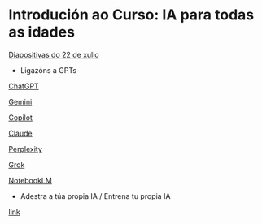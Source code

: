 # Introdución ao Curso: IA para todas as idades

[comment]: <> (this is a comment)

[Diapositivas do 22 de xullo](slides22.pdf)

- Ligazóns a GPTs

[ChatGPT](https://chatgpt.com)

[Gemini](https://gemini.google.com/)

[Copilot](https://copilot.microsoft.com/)

[Claude](https://claude.ai/)

[Perplexity](https://www.perplexity.ai/)

[Grok](https://x.ai/)

[NotebookLM](https://notebooklm.google/)

- Adestra a túa propia IA / Entrena tu propia IA

[link](https://machinelearningforkids.co.uk/?lang=es#!/welcome)

